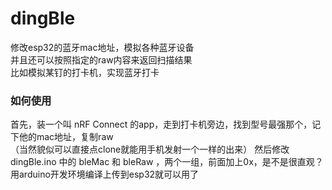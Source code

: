 # dingBle
修改esp32的蓝牙mac地址，模拟各种蓝牙设备  
并且还可以按照指定的raw内容来返回扫描结果  
比如模拟某钉的打卡机，实现蓝牙打卡

### 如何使用
首先，装一个叫 nRF Connect 的app，走到打卡机旁边，找到型号最强那个，记下他的mac地址，复制raw  
（当然貌似可以直接点clone就能用手机发射一个一样的出来）
然后修改 dingBle.ino 中的 bleMac 和 bleRaw ，两个一组，前面加上0x，是不是很直观？  
用arduino开发环境编译上传到esp32就可以用了
